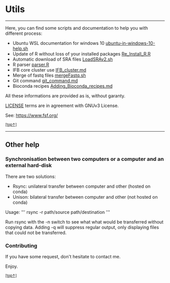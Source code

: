 # Utils
----------------------------------------------------

Here, you can find some scripts and documentation to help you with different process:
- Ubuntu WSL documentation for windows 10 [ubuntu-in-windows-10-help.sh](https://github.com/RipollJ/Utils/blob/master/doc/ubuntu-in-windows-10-help.sh)
- Update of R without loss of your installed packages [Re_Install_R.R](https://github.com/RipollJ/Utils/blob/master/src/Re_Install_R.R)
- Automatic download of SRA files [LoadSRAv2.sh](https://github.com/RipollJ/Utils/blob/master/src/LoadSRAv2.sh)
- R parser [parser.R](https://github.com/RipollJ/Utils/blob/master/src/parser.R)
- IFB core cluster use [IFB_cluster.md](https://github.com/RipollJ/Utils/blob/master/doc/IFB_cluster.md)
- Merge of fastq files [mergeFastq.sh](https://github.com/RipollJ/Utils/blob/master/src/mergeFastq.sh)
- Git command [git_command.md](https://github.com/RipollJ/Utils/blob/master/doc/git_command.md)
- Bioconda recipes [Adding_Bioconda_recipes.md](https://github.com/RipollJ/Utils/blob/master/doc/Adding_Bioconda_recipes.md)


All these informations are provided as is, without garanty.

[LICENSE](https://github.com/RipollJ/Utils/blob/master/LICENSE.md) terms are in agreement with GNUv3 License.

See: https://www.fsf.org/

[<small>[top↑]</small>](#)

------------------------------------------------------

## Other help

### Synchronisation between two computers or a computer and an external hard-disk

There are two solutions:
- Rsync: unilateral transfer between computer and other (hosted on conda)
- Unison: bilateral transfer between computer and other (not hosted on conda)

Usage: ''' rsync -r path/source path/destination '''

Run rsync with the -n switch to see what what would be transferred without copying data. 
Adding -q will suppress regular output, only displaying files that could not be transferred.


### Contributing

If you have some request, don't hesitate to contact me.

Enjoy.

[<small>[top↑]</small>](#)